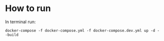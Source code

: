 # How to run #

In terminal run:

`docker-compose -f docker-compose.yml -f docker-compose.dev.yml up -d --build`